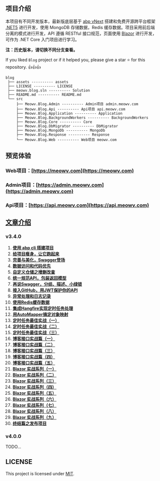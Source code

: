 ## 项目介绍

本项目有不同开发版本，最新版底层基于 [abp vNext](http://abp.io) 搭建和免费开源跨平台框架 [.NET5](https://dot.net) 进行开发，使用 MongoDB 存储数据，Redis 缓存数据。项目采用前后端分离的模式进行开发，API 遵循 RESTful 接口规范，页面使用 [Blazor](http://blazor.net) 进行开发，可作为 .NET Core 入门项目进行学习。

**注：历史版本，请切换不同分支查看。**

If you liked `Blog` project or if it helped you, please give a star ⭐️ for this repository. 👍👍👍

```tree
blog
 ├── assets ---------- assets
 ├── LICENSE ---------- LICENSE
 ├── meowv.blog.sln ---------- Solution
 ├── README.md ---------- README.md
 └── src
     ├── Meowv.Blog.Admin ---------- Admin项目 admin.meowv.com
     ├── Meowv.Blog.Api ---------- Api项目 api.meowv.com
     ├── Meowv.Blog.Application ---------- Application
     ├── Meowv.Blog.BackgroundWorkers ---------- BackgroundWorkers
     ├── Meowv.Blog.Core ---------- Core
     ├── Meowv.Blog.DbMigrator ---------- DbMigrator
     ├── Meowv.Blog.MongoDb ---------- MongoDb
     ├── Meowv.Blog.Response ---------- Response
     └── Meowv.Blog.Web ---------- Web项目 meowv.com
```

## 预览体验

### Web项目：[https://meowv.com](https://meowv.com)



### Admin项目：[https://admin.meowv.com](https://admin.meowv.com)



### Api项目：[https://api.meowv.com](https://api.meowv.com)


## [文章介绍](https://docs.meowv.com/aspnetcore/abp-blog/)

### v3.4.0

1. **[使用 abp cli 搭建项目](https://mp.weixin.qq.com/s/3Sc4Z2xkLdQNErvXf92B9A)**
2. **[给项目瘦身，让它跑起来](https://mp.weixin.qq.com/s/oc96GG2sxz0J_vT6sReojQ)**
3. **[完善与美化，Swagger登场](https://mp.weixin.qq.com/s/usz1BRYzBO2tT_z9MaonPg)**
4. **[数据访问和代码优先](https://mp.weixin.qq.com/s/OHBW24PSNIeOARnHlbWBNQ)**
5. **[自定义仓储之增删改查](https://mp.weixin.qq.com/s/ObgAtdWe3-nZw6hWC5dhyg)**
6. **[统一规范API，包装返回模型](https://mp.weixin.qq.com/s/uVsFiKjbiHX5lKAhuZ2E9g)**
7. **[再说Swagger，分组、描述、小绿锁](https://mp.weixin.qq.com/s/cNB469s18plbCLbHxL1QUA)**
8. **[接入GitHub，用JWT保护你的API](https://mp.weixin.qq.com/s/ZOX9D4ncqqeXxipYapTeBA)**
9. **[异常处理和日志记录](https://mp.weixin.qq.com/s/segjYoh1rMI372PKi-ap6w)**
10. **[使用Redis缓存数据](https://mp.weixin.qq.com/s/fTqDnwVUgqKnwz21AsETGA)**
11. **[集成Hangfire实现定时任务处理](https://mp.weixin.qq.com/s/wRITvM72JveP7ozx2tDL4A)**
12. **[用AutoMapper搞定对象映射](https://mp.weixin.qq.com/s/VO0qKlOg90kb27XGcpGjqw)**
13. **[定时任务最佳实战（一）](https://mp.weixin.qq.com/s/DkGuy4jJ629ARh5gMq5I_Q)**
14. **[定时任务最佳实战（二）](https://mp.weixin.qq.com/s/vGg14QchfUjNcNuOBfw7Tg)**
15. **[定时任务最佳实战（三）](https://mp.weixin.qq.com/s/rFvsLuqZtdUnkqxRhN29rw)**
16. **[博客接口实战篇（一）](https://mp.weixin.qq.com/s/5tTMKfZvXvi1Z7NJ3yZdvg)**
17. **[博客接口实战篇（二）](https://mp.weixin.qq.com/s/2nmw2td01cEhqBCc32FUYw)**
18. **[博客接口实战篇（三）](https://mp.weixin.qq.com/s/B0AwLunJ6xSqJzXwE_qJSg)**
19. **[博客接口实战篇（四）](https://mp.weixin.qq.com/s/3V7Q-RvaxEiopXR73YpG5Q)**
20. **[博客接口实战篇（五）](https://mp.weixin.qq.com/s/B3jvHCtKotmmlcAKYxL9Lw)**
21. **[Blazor 实战系列（一）](https://mp.weixin.qq.com/s/gtnZ74ItGmocpxDcOVswng)**
22. **[Blazor 实战系列（二）](https://mp.weixin.qq.com/s/RVX94RPnEteHouz_0BDayw)**
23. **[Blazor 实战系列（三）](https://mp.weixin.qq.com/s/9pC456tnmjJNMS55aEe9Qg)**
24. **[Blazor 实战系列（四）](https://mp.weixin.qq.com/s/Y0zGpc4L2eAvUd0ba6Hbkg)**
25. **[Blazor 实战系列（五）](https://mp.weixin.qq.com/s/dj4ubCqqjCWRc6mXPsgqBw)**
26. **[Blazor 实战系列（六）](https://mp.weixin.qq.com/s/-W3JQHOxYLYxAb13ZSVhnQ)**
27. **[Blazor 实战系列（七）](https://mp.weixin.qq.com/s/q1BHEk8TNRRczBGRGecBPw)**
28. **[Blazor 实战系列（八）](https://mp.weixin.qq.com/s/ZCYJa3f3HYPclM6bpmynNA)**
29. **[Blazor 实战系列（九）](https://mp.weixin.qq.com/s/0-mMmkr3HelmoJUWN7R7JA)**
30. **[终结篇之发布项目](https://mp.weixin.qq.com/s/Lf543XOxSIGYdOGM8Zt4Lw)**

### v4.0.0

TODO...

## LICENSE

This project is licensed under [MIT](LICENSE).
